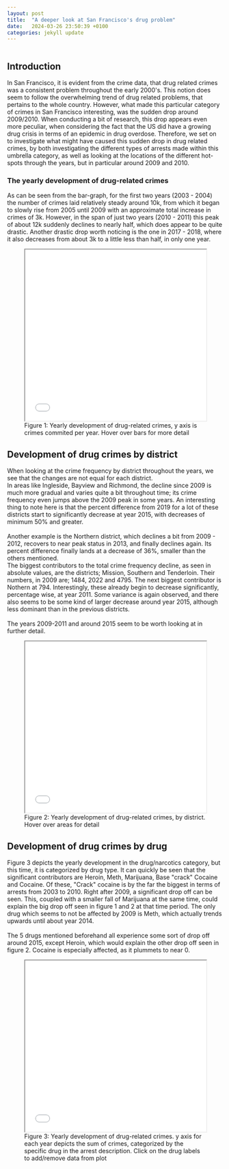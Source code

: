 ```yaml
---
layout: post
title:  "A deeper look at San Francisco's drug problem"
date:   2024-03-26 23:50:39 +0100
categories: jekyll update
---
```

<!DOCTYPE html>
<html>
<head>
<meta charset="UTF-8">
<meta name="viewport" content="width=device-width, initial-scale=1.0">
<style>
.flex-container {
  display: flex;
}

.flex-container > div {
  margin: 2px;
  padding: 2px;
}
</style>
</head>
<body>
    <div class="flex-container">
        <div class="column">
            <h2>Introduction</h2>
            <p>
                In San Francisco, it is evident from the crime data, that drug related crimes was a consistent problem throughout the early 2000's. This notion does seem to follow the overwhelming trend of drug related problems, that pertains to the whole country. However, what made this particular category of crimes in San Francisco interesting, was the sudden drop around 2009/2010. When conducting a bit of research, this drop appears even more peculiar, when considering the fact that the US did have a growing drug crisis in terms of an epidemic in drug overdose. 
                Therefore, we set on to investigate what might have caused this sudden drop in drug related crimes, by both investigating the different types of arrests made within this umbrella category, as well as looking at the locations of the different hot-spots through the years, but in particular around 2009 and 2010.
            </p>
            <h3>The yearly development of drug-related crimes</h3>
            <p>
                As can be seen from the bar-graph, for the first two years (2003 - 2004) the number of crimes laid relatively steady around 10k, from which it began to slowly rise from 2005 until 2009 with an approximate total increase in crimes of 3k. However, in the span of just two years (2010 - 2011) this peak of about 12k suddenly declines to nearly half, which does appear to be quite drastic. Another drastic drop worth noticing is the one in 2017 - 2018, where it also decreases from about 3k to a little less than half, in only one year.
            </p>
            <figure>
                <iframe src="/intro-bar-chart.html" width="100%" height="400px"></iframe>
                <figcaption>Figure 1: Yearly development of drug-related crimes, y axis is crimes commited per year. Hover over bars for more detail  </figcaption>
            </figure>
            <h2>Development of drug crimes by district</h2>
            <p>
                When looking at the crime frequency by district throughout the years, we see that the changes are not equal for each district. <br>
                In areas like Ingleside, Bayview and Richmond, the decline since 2009 is much more gradual and varies quite a bit throughout time; its crime frequency even jumps above the 2009 peak in some years. An interesting thing to note here is that the percent difference from 2019 for a lot of these districts start to significantly decrease at year 2015, with decreases of minimum 50% and greater. <br> <br>
                Another example is the Northern district, which declines a bit from 2009 - 2012, recovers to near peak status in 2013, and finally declines again. 
                Its percent difference finally lands at a decrease of 36%, smaller than the others mentioned. <br>
                The biggest contributors to the total crime frequency decline, as seen in absolute values, are the districts; Mission, Southern and Tenderloin. Their numbers, in 2009 are; 1484, 2022 and 4795. The next biggest contributor is Nothern at 794.
                Interestingly, these already begin to decrease significantly, percentage wise, at year 2011. Some variance is again observed, and there also seems to be some kind of larger decrease around year 2015, although less dominant than in the previous districts. <br><br>
                The years 2009-2011 and around 2015 seem to be worth looking at in further detail.
            </p>
            <figure>
                <iframe src="/choropleth-map.html" width="100%" height="400px"></iframe>
                <figcaption>Figure 2: Yearly development of drug-related crimes, by district. Hover over areas for detail
                </figcaption>
            </figure>
            <h2>Development of drug crimes by drug</h2>
            <p>
                Figure 3 depicts the yearly development in the drug/narcotics category, but this time, it is categorized by drug type. It can quickly be seen that the significant contributors are Heroin, Meth, Marijuana, Base "crack" Cocaine and Cocaine. Of these, "Crack" cocaine is by the far the biggest in terms of arrests from 2003 to 2010. Right after 2009, a significant drop off can be seen. This, coupled with a smaller fall of Marijuana at the same time, could explain the big drop off seen in figure 1 and 2 at that time period.
                The only drug which seems to not be affected by 2009 is Meth, which actually trends upwards until about year 2014.<br> <br> 
                The 5 drugs mentioned beforehand all experience some sort of drop off around 2015, except Heroin, which would explain the other drop off seen in figure 2. Cocaine is especially affected, as it plummets to near 0. 
            </p>
            <figure>
                <iframe src="/Bokeh_plot.html" width="100%" height="400px"></iframe>
                <figcaption>Figure 3: Yearly development of drug-related crimes. y axis for each year depicts the sum of crimes, categorized by the specific drug in the arrest description. Click on the drug labels to add/remove data from plot </figcaption>
            </figure>
        </div>
    </div>
</body>

